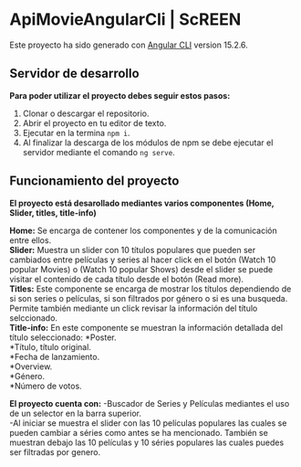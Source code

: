 # ApiMovieAngularCli | ScREEN

Este proyecto ha sido generado con [Angular CLI](https://github.com/angular/angular-cli) version 15.2.6.

## Servidor de desarrollo
**Para poder utilizar el proyecto debes seguir estos pasos:**

1. Clonar o descargar el repositorio.
2. Abrir el proyecto en tu editor de texto.
3. Ejecutar en la termina `npm i`.
4. Al finalizar la descarga de los módulos de npm se debe ejecutar
el servidor mediante el comando `ng serve`.
## Funcionamiento del proyecto

**El proyecto está desarollado mediantes varios componentes (Home, Slider, titles, title-info)**

**Home:** Se encarga de contener los componentes y de la comunicación entre ellos. <br>
**Slider:** Muestra un slider con 10 títulos populares que pueden ser cambiados entre
películas y series al hacer click en el botón (Watch 10 popular Movies) 
o (Watch 10 popular Shows) desde el slider se puede visitar el contenido de cada
título desde el botón (Read more).<br>
**Titles:** Este componente se encarga de mostrar los títulos dependiendo de si son series
o películas, si son filtrados por género o si es una busqueda. Permite también mediante
un click revisar la información del título selccionado.<br>
**Title-info:** En este componente se muestran la información detallada del título seleccionado:
  *Poster.<br>
  *Título, título original.<br>
  *Fecha de lanzamiento.<br>
  *Overview.<br>
  *Género.<br>
  *Número de votos.<br>

**El proyecto cuenta con:**
-Buscador de Series y Películas mediantes el uso de un selector en la barra superior.<br>
-Al iniciar se muestra el slider con las 10 películas populares las cuales se pueden cambiar
a séries como antes se ha mencionado. También se muestran debajo las 10 películas y 10 séries 
populares las cuales puedes ser filtradas por genero.
